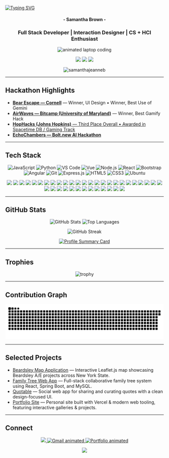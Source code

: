 [![Typing SVG](https://readme-typing-svg.herokuapp.com?color=6A5ACD&size=35&center=true&vCenter=true&width=1000&lines=Welcome+to+my+GitHub!;I'm+Samantha+Brown;Full+Stack+Developer+%7C+Interaction+Designer;Hackathon+Enthusiast)](https://git.io/typing-svg)

<h4 align="center">- Samantha Brown -</h4>
<h3 align="center">Full Stack Developer | Interaction Designer | CS + HCI Enthusiast</h3>

<div align="center">
  <img src="https://user-images.githubusercontent.com/74038190/212257468-1e9a91f1-b626-4baa-b15d-5c385dfa7ed2.gif" width="80px" alt="animated laptop coding" />
</div>

<p align="center">
  <a href="https://www.linkedin.com/in/samanthajeanneb" target="_blank"><img src="https://img.shields.io/badge/LinkedIn-0B66C3?style=for-the-badge&logo=linkedin&logoColor=white" /></a>
  <a href="mailto:samanthajeanneb@gmail.com"><img src="https://img.shields.io/badge/Email-D14836?style=for-the-badge&logo=gmail&logoColor=white" /></a>
  <a href="https://samanthajeanneb.com" target="_blank"><img src="https://img.shields.io/badge/Portfolio-000000?style=for-the-badge&logo=vercel&logoColor=white" /></a>
</p>

<p align="center">
  <img src="https://komarev.com/ghpvc/?username=samanthajeanneb&label=Profile%20views&color=0e75b6&style=flat" alt="samanthajeanneb" />
</p>

---

## Hackathon Highlights
<ul>
  <li><strong><a href="https://devpost.com/software/bear-escape">Bear Escape — Cornell</a></strong> — Winner, UI Design • Winner, Best Use of Gemini</li>
  <li><strong><a href="https://devpost.com/software/airwaves-342g1j">AirWaves — Bitcamp (University of Maryland)</a></strong> — Winner, Best Gamify Hack</li>
  <li><strong><a href="https://devpost.com/software/beatboxing">HopHacks (Johns Hopkins)</strong> — Third Place Overall • Awarded in Spacetime DB / Gaming Track</li>
  <li><strong><a href="https://devpost.com/software/echochambers">EchoChambers — Bolt.new AI Hackathon</a></strong></li>
</ul>

---

## Tech Stack
<div align="center">
  <!-- Core Web Languages -->
  <img src="https://user-images.githubusercontent.com/74038190/212257454-16e3712e-945a-4ca2-b238-408ad0bf87e6.gif" width="50" alt="JavaScript" />
  <img src="https://user-images.githubusercontent.com/74038190/212257468-1e9a91f1-b626-4baa-b15d-5c385dfa7ed2.gif" width="50" alt="Python" />

  <!-- Editors / IDE -->
  <img src="https://user-images.githubusercontent.com/74038190/212257463-4d082cb4-7483-4eaf-bc25-6dde2628aabd.gif" width="50" alt="VS Code" />

  <!-- Frameworks -->
  <img src="https://user-images.githubusercontent.com/74038190/212257472-08e52665-c503-4bd9-aa20-f5a4dae769b5.gif" width="50" alt="Vue" />
  <img src="https://user-images.githubusercontent.com/74038190/212257465-7ce8d493-cac5-494e-982a-5a9deb852c4b.gif" width="50" alt="Node.js" />
  <img src="https://user-images.githubusercontent.com/74038190/212257460-738ff738-247f-4445-a718-cdd0ca76e2db.gif" width="50" alt="React" />
  <img src="https://user-images.githubusercontent.com/74038190/212257467-871d32b7-e401-42e8-a166-fcfd7baa4c6b.gif" width="50" alt="Bootstrap" />
  <img src="https://user-images.githubusercontent.com/74038190/212281756-450d3ffa-9335-4b98-a965-db8a18fee927.gif" width="50" alt="Angular" />

  <!-- Tools -->
  <img src="https://user-images.githubusercontent.com/74038190/212280805-9bcb336b-8c55-46a8-abf8-ff286ab55472.gif" width="50" alt="Git" />
  <img src="https://user-images.githubusercontent.com/74038190/212280823-79088828-a258-4a4d-8d6c-96315d5a07af.gif" width="50" alt="Express.js" />

  <!-- Core Web Standards -->
  <img src="https://user-images.githubusercontent.com/74038190/212281763-e6ecd7ef-c4aa-45b6-a97c-f33f6bb592bd.gif" width="50" alt="HTML5" />
  <img src="https://user-images.githubusercontent.com/74038190/212281775-b468df30-4edc-4bf8-a4ee-f52e1aaddc86.gif" width="50" alt="CSS3" />

  <!-- Hosting / Backend -->
  <img src="https://github.com/Anmol-Baranwal/Cool-GIFs-For-GitHub/assets/74038190/de038172-e903-4951-926c-755878deb0b4" width="50" alt="Ubuntu" />
</div>


<p align="center">
  <img src="https://img.shields.io/badge/Fullstack%20Development-000000?style=flat&logo=vercel&logoColor=white" />
  <img src="https://img.shields.io/badge/Wireframing-F24E1E?style=flat&logo=figma&logoColor=white" />
  <img src="https://img.shields.io/badge/UX%20Design-FF4088?style=flat&logo=adobecreativecloud&logoColor=white" />

  <img src="https://img.shields.io/badge/Git-F05032?style=flat&logo=git&logoColor=white" />
  <img src="https://img.shields.io/badge/GitLab%20CI%2FCD-FC6D26?style=flat&logo=gitlab&logoColor=white" />
  <img src="https://img.shields.io/badge/Nginx-009639?style=flat&logo=nginx&logoColor=white" />

  <img src="https://img.shields.io/badge/Java-ED8B00?style=flat&logo=java&logoColor=white" />
  <img src="https://img.shields.io/badge/SpringBoot-6DB33F?style=flat&logo=spring-boot&logoColor=white" />
  <img src="https://img.shields.io/badge/REST%20API-02569B?style=flat&logo=swagger&logoColor=white" />

  <img src="https://img.shields.io/badge/JavaScript-F7DF1E?style=flat&logo=javascript&logoColor=000" />
  <img src="https://img.shields.io/badge/TypeScript-3178C6?style=flat&logo=typescript&logoColor=white" />
  <img src="https://img.shields.io/badge/Node.js-6DA55F?style=flat&logo=node.js&logoColor=white" />
  <img src="https://img.shields.io/badge/Express.js-000000?style=flat&logo=express&logoColor=white" />

  <!-- React/Docker/MySQL badges intentionally omitted (replaced by GIFs above) -->
  <img src="https://img.shields.io/badge/Angular-DD0031?style=flat&logo=angular&logoColor=white" />
  <img src="https://img.shields.io/badge/Vite-646CFF?style=flat&logo=vite&logoColor=white" />
  <img src="https://img.shields.io/badge/TailwindCSS-38B2AC?style=flat&logo=tailwind-css&logoColor=white" />
  <img src="https://img.shields.io/badge/Bootstrap-7952B3?style=flat&logo=bootstrap&logoColor=white" />

  <img src="https://img.shields.io/badge/PostgreSQL-336791?style=flat&logo=postgresql&logoColor=white" />
  <img src="https://img.shields.io/badge/MongoDB-47A248?style=flat&logo=mongodb&logoColor=white" />
  <img src="https://img.shields.io/badge/SQL-CC2927?style=flat&logo=microsoftsqlserver&logoColor=white" />
  <img src="https://img.shields.io/badge/OpenAPI%2FSwagger-85EA2D?style=flat&logo=swagger&logoColor=000" />

  <img src="https://img.shields.io/badge/OpenCV-5C3EE8?style=flat&logo=opencv&logoColor=white" />
  <img src="https://img.shields.io/badge/Python-3776AB?style=flat&logo=python&logoColor=white" />
  <img src="https://img.shields.io/badge/C-00599C?style=flat&logo=c&logoColor=white" />
  <img src="https://img.shields.io/badge/C++-00599C?style=flat&logo=c%2B%2B&logoColor=white" />
  <img src="https://img.shields.io/badge/Functional%20Programming-5C2D91?style=flat&logo=haskell&logoColor=white" />

  <img src="https://img.shields.io/badge/Leaflet-199900?style=flat&logo=leaflet&logoColor=white" />
  <img src="https://img.shields.io/badge/Figma-F24E1E?style=flat&logo=figma&logoColor=white" />
  <img src="https://img.shields.io/badge/Adobe%20XD-FF61F6?style=flat&logo=adobe-xd&logoColor=white" />

  <img src="https://img.shields.io/badge/HTML5-E34F26?style=flat&logo=html5&logoColor=white" />
  <img src="https://img.shields.io/badge/CSS3-1572B6?style=flat&logo=css3&logoColor=white" />

  <img src="https://img.shields.io/badge/Jest-C21325?style=flat&logo=jest&logoColor=white" />
  <img src="https://img.shields.io/badge/Cypress-17202C?style=flat&logo=cypress&logoColor=white" />
  <img src="https://img.shields.io/badge/Playwright-2EAD33?style=flat&logo=playwright&logoColor=white" />

  <img src="https://img.shields.io/badge/Linux-FCC624?style=flat&logo=linux&logoColor=000" />
  <img src="https://img.shields.io/badge/Fedora-294172?style=flat&logo=fedora&logoColor=white" />
  <img src="https://img.shields.io/badge/VS%20Code-007ACC?style=flat&logo=visual-studio-code&logoColor=white" />
  <img src="https://img.shields.io/badge/IntelliJ%20IDEA-000000?style=flat&logo=intellij-idea&logoColor=white" />
</p>

---

## GitHub Stats
<p align="center">
  <img width="48%" src="https://github-readme-stats.vercel.app/api?username=samanthajeanneb&show_icons=true&theme=radical&hide_rank=true" alt="GitHub Stats" />
  <img width="46%" src="https://github-readme-stats.vercel.app/api/top-langs/?username=samanthajeanneb&layout=compact&theme=radical" alt="Top Languages" />
</p>

<p align="center">
  <img width="48%" src="https://streak-stats.demolab.com?user=samanthajeanneb&theme=radical" alt="GitHub Streak" />
</p>

<p align="center">
  <a href="https://github.com/vn7n24fzkq/github-profile-summary-cards">
    <img width="800" height="220" src="https://github-profile-summary-cards.vercel.app/api/cards/profile-details?username=samanthajeanneb&theme=monokai" alt="Profile Summary Card" />
  </a>
</p>

---

## Trophies
<p align="center">
  <img src="https://github-profile-trophy.vercel.app/?username=samanthajeanneb&theme=gruvbox&no-frame=true&margin-w=10&row=1" alt="trophy" />
</p>

---

## Contribution Graph
<p align="center">
  <img alt="snake eating my contributions" src="https://raw.githubusercontent.com/ArshSSandhu/ArshSSandhu/output/github-contribution-grid-snake.svg" />
</p>

---

## Selected Projects
<ul>
  <li><a href="https://github.com/SamanthaJeanneb/Beardsley-Map-Application">Beardsley Map Application</a> — Interactive Leaflet.js map showcasing Beardsley A/E projects across New York State.</li>
  <li><a href="https://github.com/SamanthaJeanneb/FamilyTree">Family Tree Web App</a> — Full-stack collaborative family tree system using React, Spring Boot, and MySQL.</li>
  <li><a href="https://github.com/SamanthaJeanneb/Quotable">Quotable</a> — Social web app for sharing and curating quotes with a clean design-focused UI.</li>
  <li><a href="https://samanthajeanneb.com">Portfolio Site</a> — Personal site built with Vercel & modern web tooling, featuring interactive galleries & projects.</li>
</ul>

---

## Connect
<p align="center">
  <a href="https://www.linkedin.com/in/samanthajeanneb" target="_blank">
<img src="https://user-images.githubusercontent.com/74038190/235294012-0a55e343-37ad-4b0f-924f-c8431d9d2483.gif" width="60">
  </a>
  <a href="mailto:samanthajeanneb@gmail.com">
    <img src="https://user-images.githubusercontent.com/74038190/235294015-47144047-25ab-417c-af1b-6746820a20ff.gif" width="60" alt="Gmail animated"/>
  </a>
  <a href="https://samanthajeanneb.com" target="_blank">
    <img src="https://user-images.githubusercontent.com/74038190/235294013-a33e5c43-a01c-43f6-b44d-a406d8b4ab75.gif" width="60" alt="Portfolio animated"/>
  </a>
</p>
<p align="center">
<img src="https://user-images.githubusercontent.com/74038190/212284158-e840e285-664b-44d7-b79b-e264b5e54825.gif" width="600">
</p>

